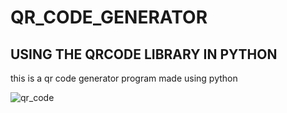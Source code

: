 # QR_CODE_GENERATOR
## USING THE QRCODE LIBRARY IN PYTHON

this is a qr code generator program made using python




![qr_code](https://github.com/aakarsh27/QR-Code-generator/assets/71917139/160ecb64-a798-45c4-b3aa-2e5163744a5a)
